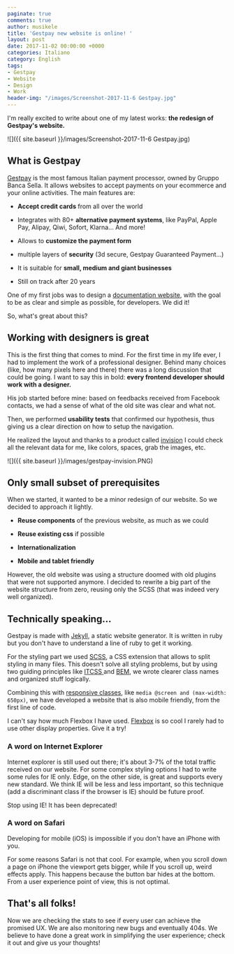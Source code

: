 ```yaml
---
paginate: true
comments: true
author: musikele
title: 'Gestpay new website is online! '
layout: post
date: 2017-11-02 00:00:00 +0000
categories: Italiano
category: English
tags:
- Gestpay
- Website
- Design
- Work
header-img: "/images/Screenshot-2017-11-6 Gestpay.jpg"
---
```

I'm really excited to write about one of my latest works: **the redesign of Gestpay's website.**

![]({{ site.baseurl }}/images/Screenshot-2017-11-6 Gestpay.jpg)

## What is Gestpay

[Gestpay](https://www.gestpay.it/) is the most famous Italian payment processor, owned by Gruppo Banca Sella. It allows websites to accept payments on your ecommerce and your online activities. The main features are:

* **Accept credit cards** from all over the world

* Integrates with 80+ **alternative payment systems**, like PayPal, Apple Pay, Alipay, Qiwi, Sofort, Klarna... And more!

* Allows to **customize the payment form**

* multiple layers of **security** (3d secure, Gestpay Guaranteed Payment...)

* It is suitable for **small, medium and giant businesses**

* Still on track after 20 years

One of my first jobs was to design a [documentation website](Http://docs.gestpay.it), with the goal to be as clear and simple as possible, for developers. We did it!

So, what's great about this?

## Working with designers is great

This is the first thing that comes to mind. For the first time in my life ever, I had to implement the work of a professional designer. Behind many choices (like, how many pixels here and there) there was a long discussion that could be going. I want to say this in bold: **every frontend developer should work with a designer.**

His job started before mine: based on feedbacks received from Facebook contacts, we had a sense of what of the old site was clear and what not.

Then, we performed **usability tests** that confirmed our hypothesis, thus giving us a clear direction on how to setup the navigation.

He realized the layout and thanks to a product called [invision]() I could check all the relevant data for me, like colors, spaces, grab the images, etc.

![]({{ site.baseurl }}/images/gestpay-invision.PNG)

## Only small subset of prerequisites

When we started, it wanted to be a minor redesign of our website. So we decided to approach it lightly.

* **Reuse components** of the previous website, as much as we could

* **Reuse existing css** if possible

* **Internationalization**

* **Mobile and tablet friendly**

However, the old website was using a structure doomed with old plugins that were not supported anymore. I decided to rewrite a big part of the website structure from zero, reusing only the SCSS (that was indeed very well organized).

## Technically speaking...

Gestpay is made with [Jekyll](https://jekyllrb.com/), a static website generator. It is written in ruby but you don't have to understand a line of ruby to get it working.

For the styling part we used [SCSS](http://sass-lang.com/), a CSS extension that allows to split styling in many files. This doesn't solve all styling problems, but by using two guiding principles like [ITCSS ](https://www.xfive.co/blog/itcss-scalable-maintainable-css-architecture/)and [BEM](http://getbem.com/introduction/), we wrote clearer class names and organized stuff logically.

Combining this with [responsive classes](https://developer.mozilla.org/en-US/docs/Web/CSS/Media_Queries/Using_media_queries), like `media @screen and (max-width: 650px)`, we have developed a website that is also mobile friendly, from the first line of code.

I can't say how much Flexbox I have used. [Flexbox](https://css-tricks.com/snippets/css/a-guide-to-flexbox/) is so cool I rarely had to use other display properties. Give it a try!

### A word on Internet Explorer

Internet explorer is still used out there; it's about 3-7% of the total traffic received on our website. For some complex styling options I had to write some rules for IE only. Edge, on the other side, is great and supports every new standard. We think IE will be less and less important, so this technique (add a discriminant class if the browser is IE) should be future proof.

Stop using IE! It has been deprecated!

### A word on Safari

Developing for mobile (iOS) is impossible if you don't have an iPhone with you.

For some reasons Safari is not that cool. For example, when you scroll down a page on iPhone the viewport gets bigger, while If you scroll up, weird effects apply. This happens because the button bar hides at the bottom. From a user experience point of view, this is not optimal.

## That's all folks!

Now we are checking the stats to see if every user can achieve the promised UX. We are also monitoring new bugs and eventually 404s. We believe to have done a great work in simplifying the user experience; check it out and give us your thoughts!